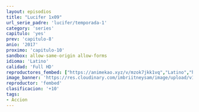 ```yaml
---
layout: episodios
title: "Lucifer 1x09"
url_serie_padre: 'lucifer/temporada-1'
category: 'series'
capitulo: 'yes'
prev: 'capitulo-8'
anio: '2017'
proximo: 'capitulo-10'
sandbox: allow-same-origin allow-forms
idioma: 'Latino'
calidad: 'Full HD'
reproductores_fembed: ["https://animekao.xyz/v/mzok7jkk1vq","Latino","https://feurl.com/v/5j946gkexo0","Latino","https://myurlshort.live/v/02x8wsl00ndm6qw","Latino","https://fembad.net/v/08zp5il0d8r236q","Latino","https://digiload.co/e/OP8sjNd4EV","Latino"]
image_banner: 'https://res.cloudinary.com/imbriitneysam/image/upload/v1546476989/punisher-banner-min.jpg'
reproductor: 'fembed'
clasificacion: '+10'
tags:
- Accion
---
```












